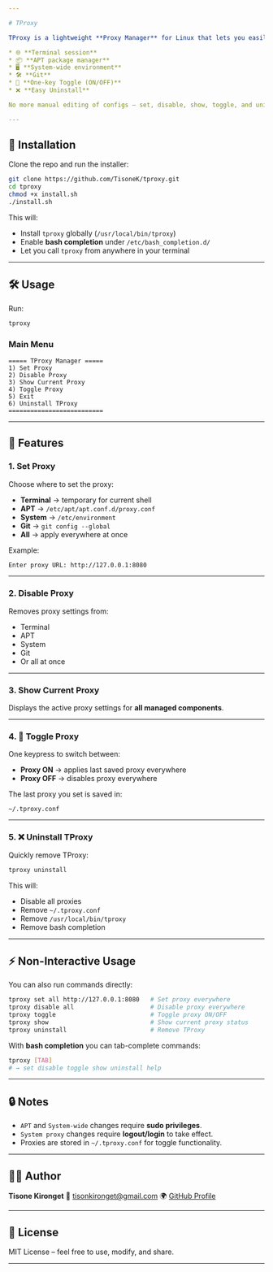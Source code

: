 ```yaml
---

# TProxy

TProxy is a lightweight **Proxy Manager** for Linux that lets you easily manage proxies for:

* 🌐 **Terminal session**
* 📦 **APT package manager**
* 🖥 **System-wide environment**
* 🛠 **Git**
* 🔄 **One-key Toggle (ON/OFF)**
* ❌ **Easy Uninstall**

No more manual editing of configs — set, disable, show, toggle, and uninstall proxies with a simple menu.

---
```


## 🚀 Installation

Clone the repo and run the installer:

```bash
git clone https://github.com/TisoneK/tproxy.git
cd tproxy
chmod +x install.sh
./install.sh
```

This will:

* Install `tproxy` globally (`/usr/local/bin/tproxy`)
* Enable **bash completion** under `/etc/bash_completion.d/`
* Let you call `tproxy` from anywhere in your terminal

---

## 🛠 Usage

Run:

```bash
tproxy
```

### Main Menu

```
===== TProxy Manager =====
1) Set Proxy
2) Disable Proxy
3) Show Current Proxy
4) Toggle Proxy
5) Exit
6) Uninstall TProxy
==========================
```

---

## 🔑 Features

### 1. Set Proxy

Choose where to set the proxy:

* **Terminal** → temporary for current shell
* **APT** → `/etc/apt/apt.conf.d/proxy.conf`
* **System** → `/etc/environment`
* **Git** → `git config --global`
* **All** → apply everywhere at once

Example:

```bash
Enter proxy URL: http://127.0.0.1:8080
```

---

### 2. Disable Proxy

Removes proxy settings from:

* Terminal
* APT
* System
* Git
* Or all at once

---

### 3. Show Current Proxy

Displays the active proxy settings for **all managed components**.

---

### 4. 🔄 Toggle Proxy

One keypress to switch between:

* **Proxy ON** → applies last saved proxy everywhere
* **Proxy OFF** → disables proxy everywhere

The last proxy you set is saved in:

```
~/.tproxy.conf
```

---

### 5. ❌ Uninstall TProxy

Quickly remove TProxy:

```bash
tproxy uninstall
```

This will:

* Disable all proxies
* Remove `~/.tproxy.conf`
* Remove `/usr/local/bin/tproxy`
* Remove bash completion

---

## ⚡ Non-Interactive Usage

You can also run commands directly:

```bash
tproxy set all http://127.0.0.1:8080   # Set proxy everywhere
tproxy disable all                     # Disable proxy everywhere
tproxy toggle                          # Toggle proxy ON/OFF
tproxy show                            # Show current proxy status
tproxy uninstall                       # Remove TProxy
```

With **bash completion** you can tab-complete commands:

```bash
tproxy [TAB]
# → set disable toggle show uninstall help
```

---

## 🔒 Notes

* `APT` and `System-wide` changes require **sudo privileges**.
* `System proxy` changes require **logout/login** to take effect.
* Proxies are stored in `~/.tproxy.conf` for toggle functionality.

---

## 🧑‍💻 Author

**Tisone Kironget**
📧 [tisonkironget@gmail.com](mailto:tisonkironget@gmail.com)
🌍 [GitHub Profile](https://github.com/TisoneK)

---

## 📜 License

MIT License – feel free to use, modify, and share.

---

